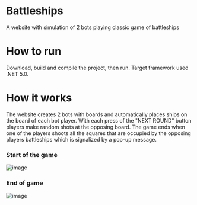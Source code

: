 # Battleships
A website with simulation of 2 bots playing classic game of battleships
# How to run
Download, build and compile the project, then run. Target framework used .NET 5.0.
# How it works
The website creates 2 bots with boards and automatically places ships on the board of each bot player. With each press of the "NEXT ROUND" button players make random shots at the opposing board. The game ends when one of the players shoots all the squares that are occupied by the opposing players battleships which is signalized by a pop-up message.

### Start of the game
![image](https://user-images.githubusercontent.com/26314618/147504739-278549b5-3c7e-4953-99b0-790270994f4e.png)

### End of game
![image](https://user-images.githubusercontent.com/26314618/147505262-469e84c3-7473-480a-8cc4-4cfc7a0447f1.png)

